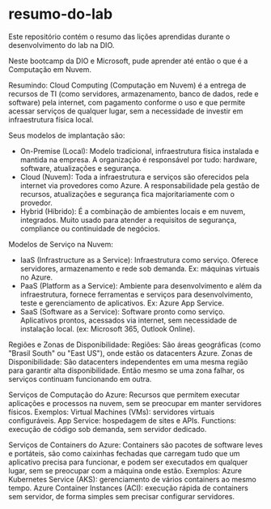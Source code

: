 # resumo-do-lab
Este repositório contém o resumo das lições aprendidas durante o desenvolvimento do lab na DIO.

Neste bootcamp da DIO e Microsoft, pude aprender até então o que é a Computação em Nuvem.

Resumindo: Cloud Computing (Computação em Nuvem) é a entrega de recursos de TI (como servidores, armazenamento, banco de dados, rede e software) pela internet, com pagamento conforme o uso e que permite acessar serviços de qualquer lugar, sem a necessidade de investir em infraestrutura física local.

Seus modelos de implantação são:
- On-Premise (Local): Modelo tradicional, infraestrutura física instalada e mantida na empresa. A organização é responsável por tudo: hardware, software, atualizações e segurança.
- Cloud (Nuvem): Toda a infraestrutura e serviços são oferecidos pela internet via provedores como Azure. A responsabilidade pela gestão de recursos, atualizações e segurança fica majoritariamente com o provedor.
- Hybrid (Híbrido): É a combinação de ambientes locais e em nuvem, integrados. Muito usado para atender a requisitos de segurança, compliance ou continuidade de negócios.

Modelos de Serviço na Nuvem:
- IaaS (Infrastructure as a Service): Infraestrutura como serviço. Oferece servidores, armazenamento e rede sob demanda. Ex: máquinas virtuais no Azure.
- PaaS (Platform as a Service): Ambiente para desenvolvimento e além da infraestrutura, fornece ferramentas e serviços para desenvolvimento, teste e gerenciamento de aplicativos. Ex: Azure App Service.
- SaaS (Software as a Service): Software pronto como serviço. Aplicativos prontos, acessados via internet, sem necessidade de instalação local. (ex: Microsoft 365, Outlook Online).

Regiões e Zonas de Disponibilidade:
Regiões: São áreas geográficas (como "Brasil South" ou "East US"), onde estão os datacenters Azure.
Zonas de Disponibilidade: São datacenters independentes em uma mesma região para garantir alta disponibilidade. Então mesmo se uma zona falhar, os serviços continuam funcionando em outra.

Serviços de Computação do Azure:
Recursos que permitem executar aplicações e processos na nuvem, sem se preocupar em manter servidores físicos.
Exemplos: Virtual Machines (VMs): servidores virtuais configuráveis.
App Service: hospedagem de sites e APIs.
Functions: execução de código sob demanda, sem servidor dedicado.

Serviços de Containers do Azure:
Containers são pacotes de software leves e portáteis, são como caixinhas fechadas que carregam tudo que um aplicativo precisa para funcionar, e podem ser executados em qualquer lugar, sem se preocupar com a máquina onde estão.
Exemplos: Azure Kubernetes Service (AKS): gerenciamento de vários containers ao mesmo tempo.
Azure Container Instances (ACI): execução rápida de containers sem servidor, de forma simples sem precisar configurar servidores.



